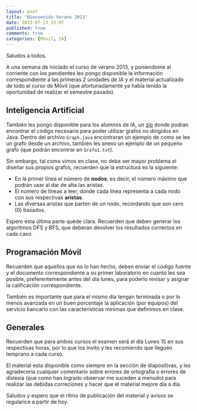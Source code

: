 ```yaml
---
layout: post
title: "Bienvenido Verano 2013"
date: 2013-07-13 15:07
published: true
comments: true
categories: [Móvil, IA]
---
```


Saludos a todos.

A una semana de iniciado el curso de verano 2013, y poniendome al corriente con los pendientes les pongo disponible la información correspondiente a las primeras 2 unidades de IA y el material actualizado de todo el curso de Móvil (que afortunadamente ya había tenido la oportunidad de realizar el semestre pasado).

<!-- more -->

## Inteligencia Artificial

También les pongo disponible para los alumnos de IA, un [zip](https://dl.dropboxusercontent.com/u/1131727/Octopress/SearchAlgorithms.zip) donde podran encontrar el código necesario para poder utilizar grafos no dirigidos en Java. Dentro del archivo `Graph.java` encontraran un ejemplo de como se lee un grafo desde un archivo, también les anexo un ejemplo de un pequeño grafo (que podrán encontrar en `Grafo1.txt`).

Sin embargo, tal como vimos en clase, no debe ser mayor problema el diseñar sus propios grafos, recuerden que la estructura es la siguiente:

- En la primer línea el número de __nodos__, es decir, el número máximo que podrán usar al dar de alta las aristas.
- El número de líneas a leer, donde cada línea representa a cada nodo con sus respectivas __aristas__.
- Las diversas aristas que parten de un nodo, recordando que son cero (0) basados.

Espero esta última parte quede clara. Recuerden que deben generar los algoritmos DFS y BFS, que deberan devolver los resultados correctos en cada caso.

## Programación Móvil

Recuerden que aquellos que no lo han hecho, deben enviar el código fuente y el documento correspondiente a su primer laboratorio en cuanto les sea posible, preferentemente antes del día lunes, para poderlo revisar y asignar la calificación correspondiente.

También es importante que para el mismo día tengan terminada o por lo menos avanzada en un buen porcentaje la aplicación (por equipos) del servicio bancario con las características mínimas que definimos en clase.

## Generales

Recuerden que para ambos cursos el examen será el día Lunes 15 en sus respectivas horas, por lo que los invito y les recomiendo que lleguen temprano a cada curso.

El material esta disponible como siempre en la sección de diapositivas, y les agradecería cualquier comentario sobre errores de ortografía o errores de dislexia (que como han logrado observar me suceden a menudo) para realizar las debidas correciones y hacer que el material mejore día a día.

Saludos y espero que el ritmo de publicación del material y avisos se regularice a partir de hoy.